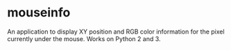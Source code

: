 # mouseinfo
An application to display XY position and RGB color information for the pixel currently under the mouse. Works on Python 2 and 3.
